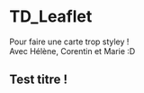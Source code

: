 # TD_Leaflet
Pour faire une carte trop styley ! <br />
Avec Hélène, Corentin et Marie :D

## Test titre !
